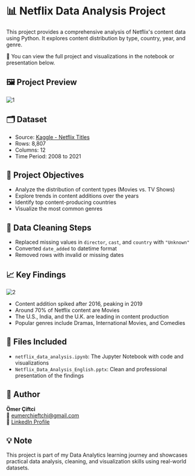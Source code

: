 # 📊 Netflix Data Analysis Project

This project provides a comprehensive analysis of Netflix's content data using Python. It explores content distribution by type, country, year, and genre.

📌 You can view the full project and visualizations in the notebook or presentation below.

## 🖼️ Project Preview

![1](https://github.com/user-attachments/assets/1a45ae58-8fd8-4f76-bad3-ab66e140e35b)

## 🗂️ Dataset

- Source: [Kaggle - Netflix Titles](https://www.kaggle.com/datasets/shivamb/netflix-shows)
- Rows: 8,807
- Columns: 12
- Time Period: 2008 to 2021

## 🎯 Project Objectives

- Analyze the distribution of content types (Movies vs. TV Shows)
- Explore trends in content additions over the years
- Identify top content-producing countries
- Visualize the most common genres

## 🧹 Data Cleaning Steps

- Replaced missing values in `director`, `cast`, and `country` with `"Unknown"`
- Converted `date_added` to datetime format
- Removed rows with invalid or missing dates

## 📈 Key Findings

![2](https://github.com/user-attachments/assets/69818c11-babe-4100-aac3-f99ed5071715)

- Content addition spiked after 2016, peaking in 2019
- Around 70% of Netflix content are Movies
- The U.S., India, and the U.K. are leading in content production
- Popular genres include Dramas, International Movies, and Comedies

## 📎 Files Included

- `netflix_data_analysis.ipynb`: The Jupyter Notebook with code and visualizations
- `Netflix_Data_Analysis_English.pptx`: Clean and professional presentation of the findings

## 👤 Author

**Ömer Çiftci**  
📧 eumerchieftchi@gmail.com  
🔗 [LinkedIn Profile](https://linkedin.com/in/eumer-chieftchi)

## 💡 Note

This project is part of my Data Analytics learning journey and showcases practical data analysis, cleaning, and visualization skills using real-world datasets.
